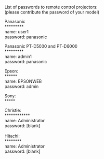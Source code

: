 List of passwords to remote control projectors: <br />
(please contribute the password of your model) <br />

Panasonic <br />
********* <br />
name: user1 <br />
password: panasonic <br />

Panasonic PT-D5000 and PT-D6000 <br />
********* <br />
name: admin1 <br />
password: panasonic <br />

Epson: <br />
****** <br />
name: EPSONWEB <br />
password: admin <br />

Sony: <br />
***** <br />

Christie:<br />
************<br />
name: Administrator<br />
password: [blank] <br />
<br />
Hitachi:<br />
******** <br />
name: Administrator <br />
password: [blank] <br />

